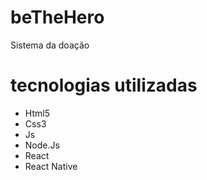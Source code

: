 # beTheHero
 Sistema da doação

# tecnologias utilizadas
- Html5
- Css3
- Js
- Node.Js
- React
- React Native

